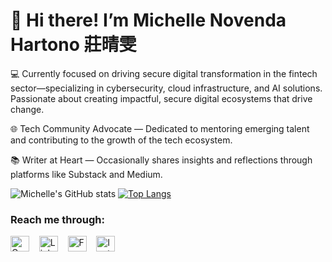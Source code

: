 <h1>👋 Hi there! I’m Michelle Novenda Hartono 莊晴雯</h1>
<p>💻 Currently focused on driving secure digital transformation in the fintech sector—specializing in cybersecurity, cloud infrastructure, and AI solutions. Passionate about creating impactful, secure digital ecosystems that drive change.</p>
<p>🌐 Tech Community Advocate — Dedicated to mentoring emerging talent and contributing to the growth of the tech ecosystem.</p>
<p>📚 Writer at Heart — Occasionally shares insights and reflections through platforms like Substack and Medium.</p>

![Michelle's GitHub stats](https://github-readme-stats.vercel.app/api?username=michellenovenda&show_icons=true) [![Top Langs](https://github-readme-stats.vercel.app/api/top-langs/?username=michellenovenda&layout=compact)](https://github.com/michellenovenda/github-readme-stats)

<h3>Reach me through:</h3>
<a href="mailto:mnhartono@gmail.com" target="_top"><img src="https://upload.wikimedia.org/wikipedia/commons/thumb/7/7e/Gmail_icon_%282020%29.svg/2560px-Gmail_icon_%282020%29.svg.png" alt="Gmail Logo" width="30" height="25"></a>
&nbsp&nbsp
<a href="http://www.linkedin.com/in/michelle-novenda-hartono"><img src="https://upload.wikimedia.org/wikipedia/commons/c/ca/LinkedIn_logo_initials.png" alt="LinkedIn Logo" width="30" height="25"></a>
&nbsp&nbsp
<a href="https://www.facebook.com/michellenovendaa/"><img src="https://upload.wikimedia.org/wikipedia/commons/thumb/f/fb/Facebook_icon_2013.svg/2048px-Facebook_icon_2013.svg.png" alt="Facebook Logo" width="30" height="25"></a>
&nbsp&nbsp
<a href="https://www.instagram.com/michellenovenda/"><img src="https://upload.wikimedia.org/wikipedia/commons/thumb/e/e7/Instagram_logo_2016.svg/2048px-Instagram_logo_2016.svg.png" alt="Instagram Logo" width="30" height="25"></a>

<!---
michellenovenda/michellenovenda is a ✨ special ✨ repository because its `README.md` (this file) appears on your GitHub profile.
You can click the Preview link to take a look at your changes.
--->
